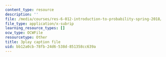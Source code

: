 ```yaml
---
content_type: resource
description: ''
file: /media/courses/res-6-012-introduction-to-probability-spring-2018/bb12a0cb78fb24d6538d851358cc639a_CN_TJBPv2Qs.srt
file_type: application/x-subrip
learning_resource_types: []
ocw_type: OCWFile
resourcetype: Other
title: 3play caption file
uid: bb12a0cb-78fb-24d6-538d-851358cc639a
---
```

